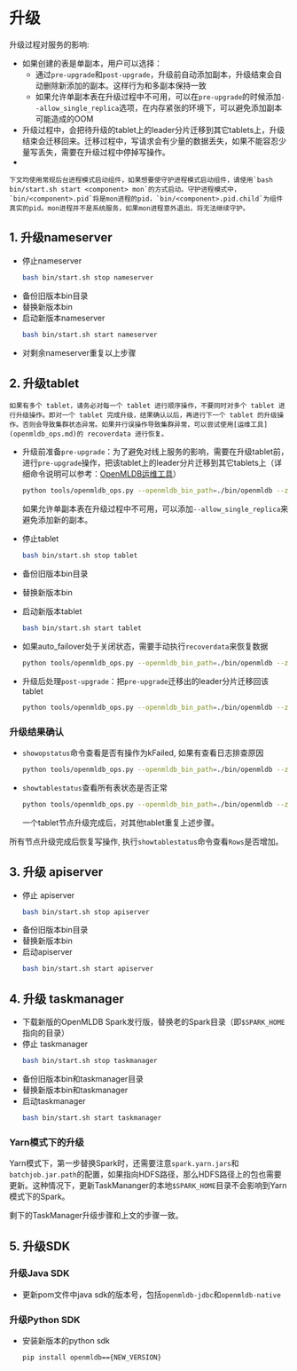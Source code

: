 # 升级

升级过程对服务的影响:
* 如果创建的表是单副本，用户可以选择：
   - 通过`pre-upgrade`和`post-upgrade`，升级前自动添加副本，升级结束会自动删除新添加的副本。这样行为和多副本保持一致
   - 如果允许单副本表在升级过程中不可用，可以在`pre-upgrade`的时候添加`--allow_single_replica`选项，在内存紧张的环境下，可以避免添加副本可能造成的OOM
* 升级过程中，会把待升级的tablet上的leader分片迁移到其它tablets上，升级结束会迁移回来。迁移过程中，写请求会有少量的数据丢失，如果不能容忍少量写丢失，需要在升级过程中停掉写操作。
* 
```{note}
下文均使用常规后台进程模式启动组件，如果想要使守护进程模式启动组件，请使用`bash bin/start.sh start <component> mon`的方式启动。守护进程模式中，`bin/<component>.pid`将是mon进程的pid，`bin/<component>.pid.child`为组件真实的pid。mon进程并不是系统服务，如果mon进程意外退出，将无法继续守护。
```

## 1. 升级nameserver

* 停止nameserver 
    ```bash
    bash bin/start.sh stop nameserver
    ```
* 备份旧版本bin目录
* 替换新版本bin
* 启动新版本nameserver
    ```bash
    bash bin/start.sh start nameserver
    ```
* 对剩余nameserver重复以上步骤

## 2. 升级tablet

```{important}
如果有多个 tablet，请务必对每一个 tablet 进行顺序操作，不要同时对多个 tablet 进行升级操作。即对一个 tablet 完成升级，结果确认以后，再进行下一个 tablet 的升级操作。否则会导致集群状态异常。如果并行误操作导致集群异常，可以尝试使用[运维工具](openmldb_ops.md)的 recoverdata 进行恢复。
```

* 升级前准备`pre-upgrade`：为了避免对线上服务的影响，需要在升级tablet前，进行`pre-upgrade`操作，把该tablet上的leader分片迁移到其它tablets上（详细命令说明可以参考：[OpenMLDB运维工具](./openmldb_ops.md)）

  ```bash
  python tools/openmldb_ops.py --openmldb_bin_path=./bin/openmldb --zk_cluster=172.24.4.40:30481 --zk_root_path=/openmldb --cmd=pre-upgrade --endpoints=127.0.0.1:10921
  ```
  如果允许单副本表在升级过程中不可用，可以添加`--allow_single_replica`来避免添加新的副本。
* 停止tablet
    ```bash
    bash bin/start.sh stop tablet
    ```
* 备份旧版本bin目录
* 替换新版本bin
* 启动新版本tablet
    ```bash
    bash bin/start.sh start tablet
    ```
* 如果auto\_failover处于关闭状态，需要手动执行`recoverdata`来恢复数据
    ```bash
    python tools/openmldb_ops.py --openmldb_bin_path=./bin/openmldb --zk_cluster=172.24.4.40:30481 --zk_root_path=/openmldb --cmd=recoverdata
    ```
* 升级后处理`post-upgrade`：把`pre-upgrade`迁移出的leader分片迁移回该tablet
    ```bash
    python tools/openmldb_ops.py --openmldb_bin_path=./bin/openmldb --zk_cluster=172.24.4.40:30481 --zk_root_path=/openmldb --cmd=post-upgrade --endpoints=127.0.0.1:10921
    ```

### 升级结果确认
* `showopstatus`命令查看是否有操作为kFailed, 如果有查看日志排查原因
    ```bash
    python tools/openmldb_ops.py --openmldb_bin_path=./bin/openmldb --zk_cluster=172.24.4.40:30481 --zk_root_path=/openmldb --cmd=showopstatus --filter=kFailed
    ```
* `showtablestatus`查看所有表状态是否正常
    ```bash
    python tools/openmldb_ops.py --openmldb_bin_path=./bin/openmldb --zk_cluster=172.24.4.40:30481 --zk_root_path=/openmldb --cmd=showtablestatus
    ```
    一个tablet节点升级完成后，对其他tablet重复上述步骤。

所有节点升级完成后恢复写操作, 执行`showtablestatus`命令查看`Rows`是否增加。

## 3. 升级 apiserver

* 停止 apiserver
    ```bash
    bash bin/start.sh stop apiserver
    ```
* 备份旧版本bin目录
* 替换新版本bin
* 启动apiserver
    ```bash
    bash bin/start.sh start apiserver
    ```

## 4. 升级 taskmanager
* 下载新版的OpenMLDB Spark发行版，替换老的Spark目录（即`$SPARK_HOME`指向的目录）
* 停止 taskmanager
    ```bash
    bash bin/start.sh stop taskmanager
    ```
* 备份旧版本bin和taskmanager目录
* 替换新版本bin和taskmanager
* 启动taskmanager
    ```bash
    bash bin/start.sh start taskmanager
    ```

### Yarn模式下的升级

Yarn模式下，第一步替换Spark时，还需要注意`spark.yarn.jars`和`batchjob.jar.path`的配置，如果指向HDFS路径，那么HDFS路径上的包也需要更新。这种情况下，更新TaskMananger的本地`$SPARK_HOME`目录不会影响到Yarn模式下的Spark。

剩下的TaskManager升级步骤和上文的步骤一致。

## 5. 升级SDK

### 升级Java SDK
* 更新pom文件中java sdk的版本号，包括`openmldb-jdbc`和`openmldb-native`

### 升级Python SDK
* 安装新版本的python sdk
  ```bash
  pip install openmldb=={NEW_VERSION}
  ```
